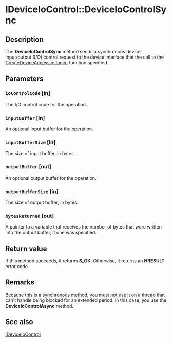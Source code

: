 # IDeviceIoControl::DeviceIoControlSync

## Description

The **DeviceIoControlSync** method sends a synchronous device input/output (I/O) control request to the device interface that the call to the [CreateDeviceAccessInstance](https://learn.microsoft.com/previous-versions/windows/desktop/api/deviceaccess/nf-deviceaccess-createdeviceaccessinstance) function specified.

## Parameters

### `ioControlCode` [in]

The I/O control code for the operation.

### `inputBuffer` [in]

An optional input buffer for the operation.

### `inputBufferSize` [in]

The size of input buffer, in bytes.

### `outputBuffer` [out]

An optional output buffer for the operation.

### `outputBufferSize` [in]

The size of output buffer, in bytes.

### `bytesReturned` [out]

A pointer to a variable that receives the number of bytes that were written into the output buffer, if one was specified.

## Return value

If this method succeeds, it returns **S_OK**. Otherwise, it returns an **HRESULT** error code.

## Remarks

Because this is a synchronous method, you must not use it on a thread that can't handle being blocked for an extended period. In this case, you use the **DeviceIoControlAsync** method.

## See also

[IDeviceIoControl](https://learn.microsoft.com/previous-versions/windows/desktop/api/deviceaccess/nn-deviceaccess-ideviceiocontrol)